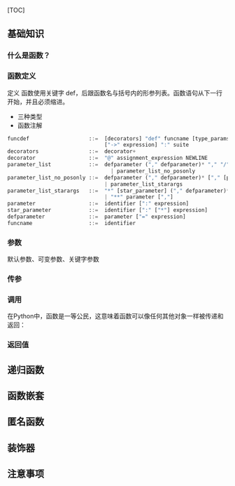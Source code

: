 [TOC]

## 基础知识
### 什么是函数？

### 函数定义

定义 函数使用关键字 def，后跟函数名与括号内的形参列表。函数语句从下一行开始，并且必须缩进。
- 三种类型
- 函数注解
```python
funcdef                   ::=  [decorators] "def" funcname [type_params] "(" [parameter_list] ")"
                               ["->" expression] ":" suite
decorators                ::=  decorator+
decorator                 ::=  "@" assignment_expression NEWLINE
parameter_list            ::=  defparameter ("," defparameter)* "," "/" ["," [parameter_list_no_posonly]]
                                 | parameter_list_no_posonly
parameter_list_no_posonly ::=  defparameter ("," defparameter)* ["," [parameter_list_starargs]]
                               | parameter_list_starargs
parameter_list_starargs   ::=  "*" [star_parameter] ("," defparameter)* ["," ["**" parameter [","]]]
                               | "**" parameter [","]
parameter                 ::=  identifier [":" expression]
star_parameter            ::=  identifier [":" ["*"] expression]
defparameter              ::=  parameter ["=" expression]
funcname                  ::=  identifier
```
### 参数
默认参数、可变参数、关键字参数
### 传参
### 调用
在Python中，函数是一等公民，这意味着函数可以像任何其他对象一样被传递和返回：
### 返回值

## 递归函数
## 函数嵌套

## 匿名函数

## 装饰器
## 注意事项